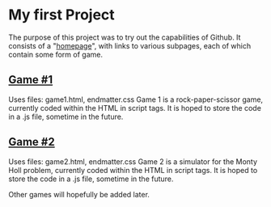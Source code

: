 # My first Project
The purpose of this project was to try out the capabilities of Github. It consists of a "[homepage](https://tz-fi.github.io/my-first-project/)", with links to various subpages, each of which contain some form of game.

## [Game #1](https://tz-fi.github.io/my-first-project/game1.html)
Uses files: game1.html, endmatter.css
Game 1 is a rock-paper-scissor game, currently coded within the HTML in script tags. It is hoped to store the code in a .js file, sometime in the future.

## [Game #2](https://tz-fi.github.io/my-first-project/game2.html)
Uses files: game2.html, endmatter.css
Game 2 is a simulator for the Monty Holl problem, currently coded within the HTML in script tags. It is hoped to store the code in a .js file, sometime in the future.

Other games will hopefully be added later.
